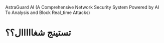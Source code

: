 AstraGuard AI (A Comprehensive Network Security
System Powered by AI To Analysis and Block
Real_time Attacks)


# تستينج شغااااال؟؟
